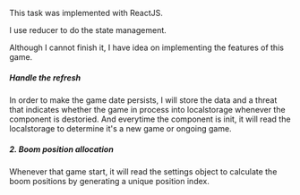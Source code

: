 This task was implemented with ReactJS.

I use reducer to do the state management.

Although I cannot finish it, I have idea on implementing the features of this game. 

##### Handle the refresh 
In order to make the game date persists, I will store the data and a threat that indicates whether the game in process into localstorage whenever the component is destoried. And everytime the component is init, it will read the localstorage to determine it's a new game or ongoing game.
##### 2. Boom position allocation
Whenever that game start, it will read the settings object to calculate the boom positions by generating a unique position index.
